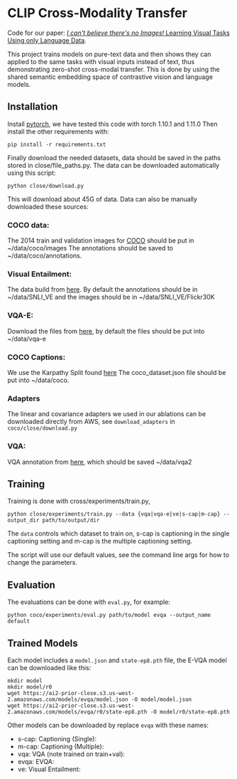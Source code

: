 # CLIP Cross-Modality Transfer
Code for our paper: [*I can't believe there's no Images!* Learning Visual Tasks Using only Language Data](https://arxiv.org/abs/2211.09778).

This project trains models on pure-text data and then shows they can applied to the same tasks
with visual inputs instead of text, thus demonstrating zero-shot cross-modal transfer.
This is done by using the shared semantic embedding space of contrastive vision and language models.

## Installation
Install [pytorch](https://pytorch.org/), we have tested this code with torch 1.10.1 and 1.11.0
Then install the other requirements with:

```
pip install -r requirements.txt
```

Finally download the needed datasets, data should be saved in the paths stored in close/file_paths.py.
The data can be downloaded automatically using this script:

```
python close/download.py
```

This will download about 45G of data. Data can also be manually downloaded these sources:

### COCO data:
The 2014 train and validation images for [COCO](https://cocodataset.org/#download) should be put in ~/data/coco/images
The annotations should be saved to ~/data/coco/annotations.

### Visual Entailment:
The data build from [here](https://github.com/necla-ml/SNLI-VE).
By default the annotations should be in ~/data/SNLI_VE 
and the images should be in ~/data/SNLI_VE/Flickr30K

### VQA-E:
Download the files from [here](https://github.com/liqing-ustc/VQA-E),
by default the files should be put into ~/data/vqa-e

### COCO Captions:
We use the Karpathy Split found [here](http://cs.stanford.edu/people/karpathy/deepimagesent/caption_datasets.zip)
The coco_dataset.json file should be put into ~/data/coco.

### Adapters 
The linear and covariance adapters we used in our ablations can be downloaded directly from
AWS, see `download_adapters` in `coco/close/download.py` 


### VQA:
VQA annotation from [here](https://visualqa.org/download.html), which should be saved ~/data/vqa2

## Training
Training is done with cross/experiments/train.py,

``
python close/experiments/train.py --data {vqa|vqa-e|ve|s-cap|m-cap} --output_dir path/to/output/dir
``

The `data` controls which dataset to train on, s-cap is captioning in the single captioning
setting and m-cap is the multiple captioning setting.

The script will use our default values, see the command line args for how to change the 
parameters.  

## Evaluation
The evaluations can be done with `eval.py`, for example:

```
python coco/experiments/eval.py path/to/model evqa --output_name default 
```

## Trained Models
Each model includes a `model.json` and `state-ep8.pth` file, the E-VQA model can be downloaded like this:

```
mkdir model
mkdir model/r0
wget https://ai2-prior-close.s3.us-west-2.amazonaws.com/models/evqa/model.json -O model/model.json
wget https://ai2-prior-close.s3.us-west-2.amazonaws.com/models/evqa/r0/state-ep8.pth -O model/r0/state-ep8.pth
```

Other models can be downloaded by replace `evqa` with these names:

- s-cap: Captioning (Single): 
- m-cap: Captioning (Multiple): 
- vqa: VQA (note trained on train+val):
- evqa: EVQA:
- ve: Visual Entailment:

